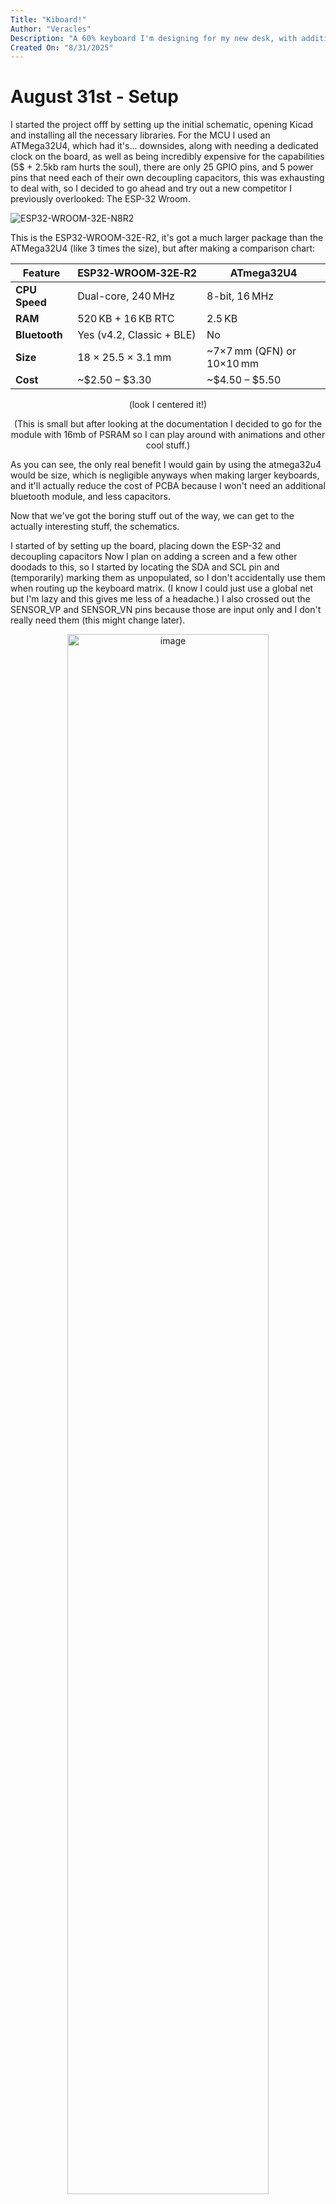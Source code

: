 ```yaml
---
Title: "Kiboard!"
Author: "Veracles"
Description: "A 60% keyboard I'm designing for my new desk, with additional features such as a screen and a maximalist aesthetic"
Created On: "8/31/2025"
---
```


# August 31st - Setup

I started the project offf by setting up the initial schematic, opening Kicad and installing all the necessary libraries. For the MCU I used an ATMega32U4, which had it's... downsides, along with needing a dedicated clock on the board, as well as being incredibly expensive for the capabilities (5$ + 2.5kb ram hurts the soul), there are only 25 GPIO pins, and 5 power pins that need each of their own decoupling capacitors, this was exhausting to deal with, so I decided to go ahead and try out a new competitor I previously overlooked: The ESP-32 Wroom. 

![ESP32-WROOM-32E-N8R2](https://github.com/user-attachments/assets/d6b174e6-c8da-4ba3-853f-b7365afb59ae)

This is the ESP32-WROOM-32E-R2, it's got a much larger package than the ATMega32U4 (like 3 times the size), but after making a comparison chart:

<div align="center">
  
  
| Feature       | ESP32‑WROOM‑32E‑R2               | ATmega32U4                    |
|--------------|----------------------------------|-------------------------------|
| **CPU Speed** | Dual-core, 240 MHz               | 8-bit, 16 MHz                 |
| **RAM**       | 520 KB + 16 KB RTC               | 2.5 KB                        |
| **Bluetooth** | Yes (v4.2, Classic + BLE)        | No                            |
| **Size**      | 18 × 25.5 × 3.1 mm               | ~7×7 mm (QFN) or 10×10 mm     |
| **Cost**      | ~$2.50 – $3.30                   | ~$4.50 – $5.50                |

(look I centered it!)

(This is small but after looking at the documentation I decided to go for the module with 16mb of PSRAM so I can play around with animations and other cool stuff.)
</div>

As you can see, the only real benefit I would gain by using the atmega32u4 would be size, which is negligible anyways when making larger keyboards, and it'll actually reduce the cost of PCBA because I won't need an additional bluetooth module, and less capacitors.

Now that we've got the boring stuff out of the way, we can get to the actually interesting stuff, the schematics.

I started of by setting up the board, placing down the ESP-32 and decoupling capacitors Now I plan on adding a screen and a few other doodads to this, so I started by locating the SDA and SCL pin and (temporarily) marking them as unpopulated, so I don't accidentally use them when routing up the keyboard matrix. (I know I could just use a global net but I'm lazy and this gives me less of a headache.) I also crossed out the SENSOR_VP and SENSOR_VN pins because those are input only and I don't really need them (this might change later).

<div align="center">
<img width="1920" height="1080" alt="image" src="https://github.com/user-attachments/assets/e0a40c1c-8720-46a3-a4e8-18171417c760" style="width:80%; height:auto;"/>
</div>
...





(Ok I'm gonna be so real here I got distracted and spent an hour and a half trying to find a component for the screen, and I ended up settling on the ST 7789, the one problem being I don't have a schematic for the exact model JLPCB supports assembling, so I instead am going to be adding it when I export it to EasyEDA later. )




...



Now, back to the original design, we have a small problem, that being that the ESP-32 WROOM 32E doesn't natively support USB connectivity, so I'll be swapping over to using the ESP-32-S3-WROOM-2, which has more GPIO, USB support, and up to 32mb of flash and 16mb of SRAM. Now, you might be asking why I didn't go for this in the original design, and well, I didn't know it existed, so we're doing this instead.

<div align="center">
<img width="1920" height="1080" alt="image" src="https://github.com/user-attachments/assets/2696cbcd-4b25-419d-90f1-19f86344019e" style="width:80%; height:auto;"/>
</div>
